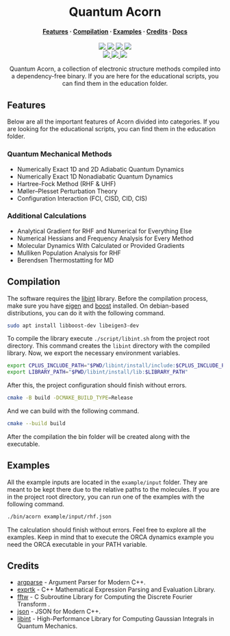 <h1 align="center">Quantum Acorn</h1>

<h4 align="center">
  <a href="https://github.com/tjira/acorn#features">Features</a>
  ·
  <a href="https://github.com/tjira/acorn#compilation">Compilation</a>
  ·
  <a href="https://github.com/tjira/acorn#examples">Examples</a>
  ·
  <a href="https://github.com/tjira/acorn#credits">Credits</a>
  ·
  <a href="https://tjira.github.io/acorn/">Docs</a>
</h4>

<p align="center">
    <a href="https://github.com/tjira/acorn/pulse">
        <img src="https://img.shields.io/github/last-commit/tjira/acorn?style=for-the-badge"/>
    </a>
    <a href="https://github.com/tjira/acorn/blob/master/LICENSE.md">
        <img src="https://img.shields.io/github/license/tjira/acorn?style=for-the-badge"/>
    </a>
    <a href="https://github.com/tjira/acorn/stargazers">
        <img src="https://img.shields.io/github/stars/tjira/acorn?style=for-the-badge"/>
    </a>
    <a href="https://github.com/tjira/acorn/releases/latest">
        <img src="https://img.shields.io/github/downloads/tjira/acorn/total?style=for-the-badge"/>
    </a>
    <br>
    <a href="https://github.com/tjira/acorn">
        <img src="https://tokei.rs/b1/github/tjira/acorn?category=code&style=for-the-badge"/>
    </a>
    <a href="https://github.com/tjira/acorn">
        <img src="https://img.shields.io/github/languages/code-size/tjira/acorn?style=for-the-badge"/>
    </a>
    <a href="https://github.com/tjira/acorn/releases/latest">
        <img src="https://img.shields.io/github/v/release/tjira/acorn?display_name=tag&style=for-the-badge"/>
    </a>
</p>

<p align="center">
Quantum Acorn, a collection of electronic structure methods compiled into a dependency-free binary. If you are here for the educational scripts, you can find them in the education folder.
</p>

## Features

Below are all the important features of Acorn divided into categories. If you are looking for the educational scripts, you can find them in the education folder.

### Quantum Mechanical Methods

* Numerically Exact 1D and 2D Adiabatic Quantum Dynamics
* Numerically Exact 1D Nonadiabatic Quantum Dynamics
* Hartree-Fock Method (RHF & UHF)
* Møller–Plesset Perturbation Theory
* Configuration Interaction (FCI, CISD, CID, CIS)

### Additional Calculations

* Analytical Gradient for RHF and Numerical for Everything Else
* Numerical Hessians and Frequency Analysis for Every Method
* Molecular Dynamics With Calculated or Provided Gradients
* Mulliken Population Analysis for RHF
* Berendsen Thermostatting for MD

## Compilation

The software requires the [libint](https://github.com/evaleev/libint) library. Before the compilation process, make sure you have [eigen](https://gitlab.com/libeigen/eigen) and [boost](https://github.com/boostorg/boost) installed. On debian-based distributions, you can do it with the following command.

```bash
sudo apt install libboost-dev libeigen3-dev
```

To compile the library execute `./script/libint.sh` from the project root directory. This command creates the `libint` directory with the compiled library. Now, we export the necessary environment variables.

```bash
export CPLUS_INCLUDE_PATH="$PWD/libint/install/include:$CPLUS_INCLUDE_PATH"
export LIBRARY_PATH="$PWD/libint/install/lib:$LIBRARY_PATH"
```

After this, the project configuration should finish without errors.

```bash
cmake -B build -DCMAKE_BUILD_TYPE=Release
```

And we can build with the following command.

```bash
cmake --build build
```

After the compilation the bin folder will be created along with the executable.

## Examples

All the example inputs are located in the `example/input` folder. They are meant to be kept there due to the relative paths to the molecules. If you are in the project root directory, you can run one of the examples with the following command.

```bash
./bin/acorn example/input/rhf.json
```

The calculation should finish without errors. Feel free to explore all the examples. Keep in mind that to execute the ORCA dynamics example you need the ORCA executable in your PATH variable.

## Credits

* [argparse](https://github.com/p-ranav/argparse) - Argument Parser for Modern C++.
* [exprtk](https://github.com/ArashPartow/exprtk) - C++ Mathematical Expression Parsing and Evaluation Library.
* [fftw](https://www.fftw.org) - C Subroutine Library for Computing the Discrete Fourier Transform .
* [json](https://github.com/nlohmann/json) - JSON for Modern C++.
* [libint](https://github.com/evaleev/libint) - High-Performance Library for Computing Gaussian Integrals in Quantum Mechanics.
